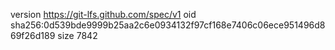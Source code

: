 version https://git-lfs.github.com/spec/v1
oid sha256:0d539bde9999b25aa2c6e0934132f97cf168e7406c06ece951496d869f26d189
size 7842
